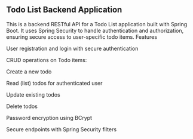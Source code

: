 ## Todo List Backend Application

This is a backend RESTful API for a Todo List application built with Spring Boot. It uses Spring Security to handle authentication and authorization, ensuring secure access to user-specific todo items.
Features


User registration and login with secure authentication 

CRUD operations on Todo items:

Create a new todo

Read (list) todos for authenticated user

Update existing todos

Delete todos

Password encryption using BCrypt

Secure endpoints with Spring Security filters
